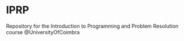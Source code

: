 # IPRP

Repository for the Introduction to Programming and Problem Resolution course @UniversityOfCoimbra
